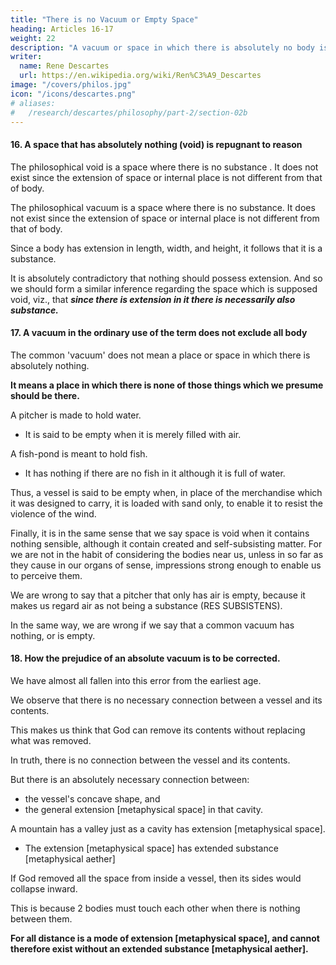 ```yaml
---
title: "There is no Vacuum or Empty Space"
heading: Articles 16-17
weight: 22
description: "A vacuum or space in which there is absolutely no body is repugnant to reason"
writer:
  name: Rene Descartes
  url: https://en.wikipedia.org/wiki/Ren%C3%A9_Descartes
image: "/covers/philos.jpg"
icon: "/icons/descartes.png"
# aliases:
#   /research/descartes/philosophy/part-2/section-02b
---
```



#### 16. A space that has absolutely nothing (void) is repugnant to reason

<!-- #### 16. A vacuum or space in which there is absolutely no body is repugnant to reason. -->

The philosophical void is a space where there is no substance . It does not exist since  the extension of space or internal place is not different from that of body. 

The philosophical vacuum is a space where there is no substance. It does not exist since  the extension of space or internal place is not different from that of body. 

Since a body has extension in length, width, and height, it follows that it is a substance. 

It is absolutely contradictory that nothing should possess extension. And so we should form a similar inference regarding the space which is supposed void, viz., that ***since there is extension in it there is necessarily also substance.***


#### 17. A vacuum in the ordinary use of the term does not exclude all body

The common 'vacuum' does not mean a place or space in which there is absolutely nothing.

**It means a place in which there is none of those things which we presume should be there.** 

A pitcher is made to hold water.
- It is said to be empty when it is merely filled with air.

A fish-pond is meant to hold fish.
- It has nothing if there are no fish in it although it is full of water.

Thus, a vessel is said to be empty when, in place of the merchandise which it was designed to carry, it is loaded with sand only, to enable it to resist the violence of the wind.

Finally, it is in the same sense that we say space is void when it contains nothing sensible, although it contain created and self-subsisting matter. For we are not in the habit of considering the bodies near us, unless in so far as they cause in our organs of sense, impressions strong enough to enable us to perceive them. 

<!-- If, in place of keeping in mind what ought to be understood by these terms a vacuum and nothing, we afterwards suppose that in the space we called a vacuum, there is not only no sensible object, but no object at all, we will fall into the same error as if, because a -->

We are wrong to say that a pitcher that only has air is empty, because it makes us regard air as not being a substance (RES SUBSISTENS).

In the same way, we are wrong if we say that a common vacuum has nothing, or is empty.


#### 18. How the prejudice of an absolute vacuum is to be corrected.

We have almost all fallen into this error from the earliest age.

We observe that there is no necessary connection between a vessel and its contents. 

This makes us think that God can remove its contents without replacing what was removed. 

<!-- But that we may be able now to correct this false opinion, it is necessary to remark that  -->

In truth, there is no connection between the vessel and its contents. 

<!-- the particular body which it contains. -->

But there is an absolutely necessary connection between:
- the vessel's concave shape, and
- the general extension [metaphysical space] in that cavity.

A mountain has a valley just as a cavity has extension [metaphysical space].
- The extension [metaphysical space] has extended substance [metaphysical aether]

<!-- , for, as we have often said, of nothing there can be no extension.  -->

If God removed all the space from inside a vessel, then its sides would collapse inward. 

 <!-- all the body contained in it, without permitting another body to occupy its place, then the sides of the vessel would thus come into proximity with each other.  -->

This is because 2 bodies must touch each other when there is nothing between them.

<!-- It is contradictory for two bodies to be apart, in other words, that there should be a distance between them, and this distance yet be nothing.  -->

**For all distance is a mode of extension [metaphysical space], and cannot therefore exist without an extended substance [metaphysical aether].**
